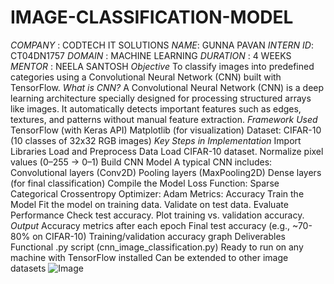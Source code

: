 # IMAGE-CLASSIFICATION-MODEL
*COMPANY* : CODTECH IT SOLUTIONS 
*NAME*: GUNNA PAVAN 
*INTERN ID*: CT04DN1757 
*DOMAIN* : MACHINE LEARNING 
*DURATION* : 4 WEEKS 
*MENTOR* : NEELA SANTOSH
*Objective*
To classify images into predefined categories using a Convolutional Neural Network (CNN) built with TensorFlow.
*What is CNN?*
A Convolutional Neural Network (CNN) is a deep learning architecture specially designed for processing structured arrays like images. It automatically detects important features such as edges, textures, and patterns without manual feature extraction.
*Framework Used*
TensorFlow (with Keras API)
Matplotlib (for visualization)
Dataset: CIFAR-10 (10 classes of 32x32 RGB images)
*Key Steps in Implementation*
Import Libraries
Load and Preprocess Data
Load CIFAR-10 dataset.
Normalize pixel values (0–255 → 0–1)
Build CNN Model
A typical CNN includes:
Convolutional layers (Conv2D)
Pooling layers (MaxPooling2D)
Dense layers (for final classification)
Compile the Model
Loss Function: Sparse Categorical Crossentropy
Optimizer: Adam
Metrics: Accuracy
Train the Model
Fit the model on training data.
Validate on test data.
Evaluate Performance
Check test accuracy.
Plot training vs. validation accuracy.
*Output*
Accuracy metrics after each epoch
Final test accuracy (e.g., ~70-80% on CIFAR-10)
Training/validation accuracy graph
Deliverables
Functional .py script (cnn_image_classification.py)
Ready to run on any machine with TensorFlow installed
Can be extended to other image datasets
![Image](https://github.com/user-attachments/assets/21446e6a-3779-410d-b607-4f3207371c6a)
